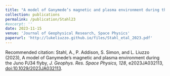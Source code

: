 ```yaml
---
title: "A model of Ganymede’s magnetic and plasma environment during the Juno PJ34 flyby"
collection: publications
permalink: /publication/Stahl23
#excerpt: ''
date: 2023-11-15
venue: 'Journal of Geophysical Research, Space Physics'
paperurl: 'http://lukeliuzzo.github.io/files/Stahl_etal_2023.pdf'
---
```


Recommended citation: Stahl, A., P. Addison, S. Simon, and L. Liuzzo (2023), A model of Ganymede’s magnetic and plasma environment during the Juno PJ34 flyby, <i>J. Geophys. Res. Space Physics, 128</i>, e2023JA032113, [doi:10.1029/2023JA032113](https://doi.org/10.1029/2023JA032113).
